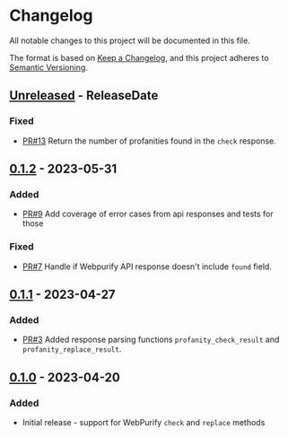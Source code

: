 <!-- markdownlint-disable blanks-around-headings blanks-around-lists no-duplicate-heading -->

# Changelog

All notable changes to this project will be documented in this file.

The format is based on [Keep a Changelog](https://keepachangelog.com/en/1.0.0/),
and this project adheres to [Semantic Versioning](https://semver.org/spec/v2.0.0.html).

<!-- next-header -->
## [Unreleased] - ReleaseDate
### Fixed
- [PR#13](https://github.com/EmbarkStudios/tame-webpurify/pull/12) Return the number of profanities found in the `check` response.

## [0.1.2] - 2023-05-31
### Added
- [PR#9](https://github.com/EmbarkStudios/tame-webpurify/pull/9) Add coverage of error cases from api responses and tests for those
### Fixed
- [PR#7](https://github.com/EmbarkStudios/tame-webpurify/pull/7) Handle if Webpurify API response doesn't include `found` field.

## [0.1.1] - 2023-04-27
### Added
- [PR#3](https://github.com/EmbarkStudios/tame-webpurify/pull/3) Added response parsing functions `profanity_check_result` and `profanity_replace_result`.

## [0.1.0] - 2023-04-20
### Added
- Initial release - support for WebPurify `check` and `replace` methods

<!-- next-url -->
[Unreleased]: https://github.com/EmbarkStudios//compare/0.1.2...HEAD
[0.1.2]: https://github.com/EmbarkStudios/tame-webpurify/compare/0.1.1...0.1.2
[0.1.1]: https://github.com/EmbarkStudios/tame-webpurify/compare/0.1.0...0.1.1
[0.1.0]: https://github.com/EmbarkStudios/tame-webpurify/releases/tag/0.1.0
